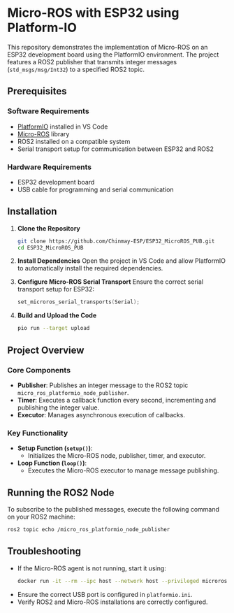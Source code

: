 # Micro-ROS with ESP32 using Platform-IO

This repository demonstrates the implementation of Micro-ROS on an ESP32 development board using the PlatformIO environment. The project features a ROS2 publisher that transmits integer messages (`std_msgs/msg/Int32`) to a specified ROS2 topic.

## Prerequisites

### Software Requirements
- [PlatformIO](https://platformio.org/) installed in VS Code
- [Micro-ROS](https://micro.ros.org/) library
- ROS2 installed on a compatible system
- Serial transport setup for communication between ESP32 and ROS2

### Hardware Requirements
- ESP32 development board
- USB cable for programming and serial communication

## Installation

1. **Clone the Repository**
   ```sh
   git clone https://github.com/Chinmay-ESP/ESP32_MicroROS_PUB.git
   cd ESP32_MicroROS_PUB
   ```

2. **Install Dependencies**
   Open the project in VS Code and allow PlatformIO to automatically install the required dependencies.

3. **Configure Micro-ROS Serial Transport**
   Ensure the correct serial transport setup for ESP32:
   ```cpp
   set_microros_serial_transports(Serial);
   ```

4. **Build and Upload the Code**
   ```sh
   pio run --target upload
   ```

## Project Overview

### Core Components
- **Publisher**: Publishes an integer message to the ROS2 topic `micro_ros_platformio_node_publisher`.
- **Timer**: Executes a callback function every second, incrementing and publishing the integer value.
- **Executor**: Manages asynchronous execution of callbacks.

### Key Functionality
- **Setup Function (`setup()`)**:
  - Initializes the Micro-ROS node, publisher, timer, and executor.
- **Loop Function (`loop()`)**:
  - Executes the Micro-ROS executor to manage message publishing.

## Running the ROS2 Node

To subscribe to the published messages, execute the following command on your ROS2 machine:
```sh
ros2 topic echo /micro_ros_platformio_node_publisher
```

## Troubleshooting

- If the Micro-ROS agent is not running, start it using:
  ```sh
  docker run -it --rm --ipc host --network host --privileged microros/micro-ros-agent:humble serial -b 115200 --dev /dev/ttyUSB0
  ```
- Ensure the correct USB port is configured in `platformio.ini`.
- Verify ROS2 and Micro-ROS installations are correctly configured.

